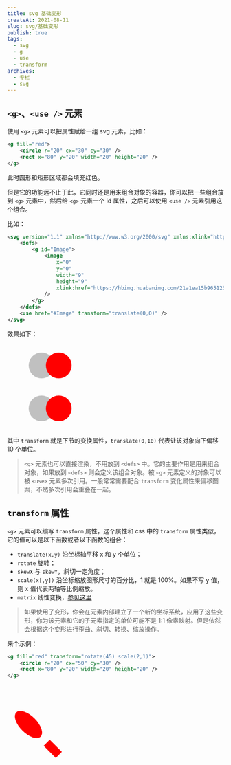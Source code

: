 ```yaml
---
title: svg 基础变形
createAt: 2021-08-11
slug: svg/基础变形
publish: true
tags:
  - svg
  - g
  - use
  - transform
archives:
  - 专栏
  - svg
---
```


## `<g>`、`<use />` 元素

使用 `<g>` 元素可以把属性赋给一组 svg 元素，比如：

```xml
<g fill="red">
	<circle r="20" cx="30" cy="30" />
	<rect x="80" y="20" width="20" height="20" />
</g>
```

此时圆形和矩形区域都会填充红色。

但是它的功能远不止于此，它同时还是用来组合对象的容器，你可以把一些组合放到 `<g>` 元素中，然后给 `<g>` 元素一个 id 属性，之后可以使用 `<use />` 元素引用这个组合。

比如：

```xml
<svg version="1.1" xmlns="http://www.w3.org/2000/svg" xmlns:xlink="http://www.w3.org/1999/xlink" width="200" height="200" viewBox="0 0 10 10">
	<defs>
		<g id="Image">
			<image
				x="0"
				y="0"
				width="9"
				height="9"
				xlink:href="https://hbimg.huabanimg.com/21a1ea15b965125284d140d6c160b308fb6c44731b7b2-glHieg_fw658"
			/>
		</g>
	</defs>
	<use href="#Image" transform="translate(0,0)" />
</svg>
```

效果如下：

<svg version="1.1" xmlns="http://www.w3.org/2000/svg" xmlns:xlink="http://www.w3.org/1999/xlink" width="200" height="200" viewBox="0 0 10 20">
	<defs>
		<g id="Image">
			<circle r="3" cx="3" cy="5" fill="silver" />
			<circle r="3" cx="7" cy="5" fill="red" />
		</g>
	</defs>
	<use href="#Image" />
	<use href="#Image" transform="translate(0,10)" />
</svg>

其中 `transform` 就是下节的变换属性，`translate(0,10)` 代表让该对象向下偏移 10 个单位。

> `<g>` 元素也可以直接渲染，不用放到 `<defs>` 中。它的主要作用是用来组合对象，如果放到 `<defs>` 则会定义该组合对象。被 `<g>` 元素定义的对象可以被 `<use>` 元素多次引用。一般常常需要配合 `transform` 变化属性来偏移图案，不然多次引用会重叠在一起。

## `transform` 属性

`<g>` 元素可以编写 `transform` 属性，这个属性和 css 中的 `transform` 属性类似，它的值可以是以下函数或者以下函数的组合：

- `translate(x,y)` 沿坐标轴平移 x 和 y 个单位；
- `rotate` 旋转；
- `skewX` 与 `skewY`，斜切一定角度；
- `scale(x[,y])` 沿坐标缩放图形尺寸的百分比，1 就是 100%。如果不写 y 值，则 x 值代表两轴等比例缩放。
- `matrix` 线性变换，[参见这里](<https://developer.mozilla.org/zh-CN/docs/Web/CSS/transform-function/matrix()>)

> 如果使用了变形，你会在元素内部建立了一个新的坐标系统，应用了这些变形，你为该元素和它的子元素指定的单位可能不是 1:1 像素映射。但是依然会根据这个变形进行歪曲、斜切、转换、缩放操作。

来个示例：

```xml
<g fill="red" transform="rotate(45) scale(2,1)">
	<circle r="20" cx="50" cy="30" />
	<rect x="80" y="20" width="20" height="20" />
</g>
```

<svg version="1.1" xmlns="http://www.w3.org/2000/svg" width="200" height="200">
	<g fill="red" transform="rotate(45) scale(2,1)">
		<circle r="20" cx="50" cy="30" />
		<rect x="80" y="20" width="20" height="20" />
	</g>
</svg>
